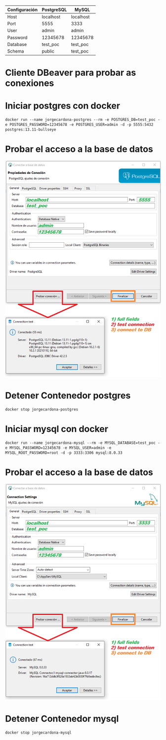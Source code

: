 | Configuración | PostgreSQL     | MySQL |
|---------------|-----------|------------------------------|
| Host          | localhost | localhost                    |
| Port          | 5555      | 3333                         |
| User          | admin     | admin                        |
| Password      | 12345678  | 12345678                     |
| Database      | test_poc  | test_poc                     |
| Schema        | public    | test_poc                     |

# Cliente DBeaver para probar as conexiones

# Iniciar postgres con docker
```
docker run --name jorgecardona-postgres --rm -e POSTGRES_DB=test_poc -e POSTGRES_PASSWORD=12345678 -e POSTGRES_USER=admin -d -p 5555:5432 postgres:13.11-bullseye
```

# Probar el acceso a la base de datos
<img src="Bases de datos\probar_conexion_postgresql.png">

# Detener Contenedor postgres
```
docker stop jorgecardona-postgres
```

# Iniciar mysql con docker
```
docker run --name jorgecardona-mysql --rm -e MYSQL_DATABASE=test_poc -e MYSQL_PASSWORD=12345678 -e MYSQL_USER=admin -e MYSQL_ROOT_PASSWORD=root -d -p 3333:3306 mysql:8.0.33
```
# Probar el acceso a la base de datos
<img src="Bases de datos\probar_conexion_mysql.png">

# Detener Contenedor mysql
```
docker stop jorgecardona-mysql
```